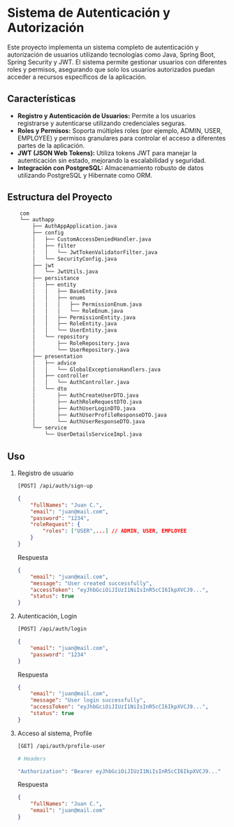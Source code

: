 # Sistema de Autenticación y Autorización

Este proyecto implementa un sistema completo de autenticación y autorización de usuarios utilizando tecnologías como Java, Spring Boot, Spring Security y JWT. El sistema permite gestionar usuarios con diferentes roles y permisos, asegurando que solo los usuarios autorizados puedan acceder a recursos específicos de la aplicación.

## Características

- **Registro y Autenticación de Usuarios:** Permite a los usuarios registrarse y autenticarse utilizando credenciales seguras.
- **Roles y Permisos:** Soporta múltiples roles (por ejemplo, ADMIN, USER, EMPLOYEE) y permisos granulares para controlar el acceso a diferentes partes de la aplicación.
- **JWT (JSON Web Tokens):** Utiliza tokens JWT para manejar la autenticación sin estado, mejorando la escalabilidad y seguridad.
- **Integración con PostgreSQL:** Almacenamiento robusto de datos utilizando PostgreSQL y Hibernate como ORM.

## Estructura del Proyecto

```bash
    com
    └── authapp
        ├── AuthAppApplication.java
        ├── config
        │   ├── CustomAccessDeniedHandler.java
        │   ├── filter
        │   │   └── JwtTokenValidatorFilter.java
        │   └── SecurityConfig.java
        ├── jwt
        │   └── JwtUtils.java
        ├── persistance
        │   ├── entity
        │   │   ├── BaseEntity.java
        │   │   ├── enums
        │   │   │   ├── PermissionEnum.java
        │   │   │   └── RoleEnum.java
        │   │   ├── PermissionEntity.java
        │   │   ├── RoleEntity.java
        │   │   └── UserEntity.java
        │   └── repository
        │       ├── RoleRepository.java
        │       └── UserRepository.java
        ├── presentation
        │   ├── advice
        │   │   └── GlobalExceptionsHandlers.java
        │   ├── controller
        │   │   └── AuthController.java
        │   └── dto
        │       ├── AuthCreateUserDTO.java
        │       ├── AuthRoleRequestDTO.java
        │       ├── AuthUserLoginDTO.java
        │       ├── AuthUserProfileResponseDTO.java
        │       └── AuthUserResponseDTO.java
        └── service
            └── UserDetailsServiceImpl.java
```

## Uso

1. Registro de usuario

    ```bash
    [POST] /api/auth/sign-up
    ```
    ```json
    {
        "fullNames": "Juan C.",
        "email": "juan@mail.com",
        "password": "1234",
        "roleRequest": {
            "roles": ["USER",...] // ADMIN, USER, EMPLOYEE 
        }
    }
    ```
    Respuesta
    ```json
    {
        "email": "juan@mail.com",
        "message": "User created successfully",
        "accessToken": "eyJhbGciOiJIUzI1NiIsInR5cCI6IkpXVCJ9...",
        "status": true
    }
    ```

    
2. Autenticación, Login

    ```bash
    [POST] /api/auth/login
    ```
    ```json
    {
        "email": "juan@mail.com",
        "password": "1234"
    }
    ```
    Respuesta
    ```json
    {
        "email": "juan@mail.com",
        "message": "User login successfully",
        "accessToken": "eyJhbGciOiJIUzI1NiIsInR5cCI6IkpXVCJ9...",
        "status": true
    }
    ```
3. Acceso al sistema, Profile

    ```bash
    [GET] /api/auth/profile-user
    ```
    ```bash
    # Headers

    "Authorization": "Bearer eyJhbGciOiJIUzI1NiIsInR5cCI6IkpXVCJ9..."
    ```
    Respuesta
    ```json
    {
        "fullNames": "Juan C.",
        "email": "juan@mail.com"
    }
    ```

